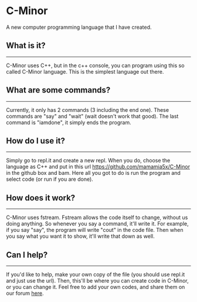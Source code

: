 # C-Minor
A new computer programming language that I have created. 

## What is it?
_____________
C-Minor uses C++, but in the c++ console, you can program using this so called C-Minor language. This is the simplest language out there.

## What are some commands?
__________________________
Currently, it only has 2 commands (3 including the end one). These commands are "say" and "wait" (wait doesn't work that good). The last command is "iamdone", it simply ends the program.

## How do I use it?
___________________
Simply go to repl.it and create a new repl. When you do, choose the language as C++ and put in this url https://github.com/mamamia5x/C-Minor in the github box and bam. Here all you got to do is run the program and select code (or run if you are done).

## How does it work?
____________________
C-Minor uses fstream. Fstream allows the code itself to change, without us doing anything. So whenever you say a command, it'll write it. For example, if you say "say", the program will write "cout" in the code file. Then when you say what you want it to show, it'll write that down as well.

## Can I help?
______________
If you'd like to help, make your own copy of the file (you should use repl.it and just use the url). Then, this'll be where you can create code in C-Minor, or you can change it. Feel free to add your own codes, and share them on our forum [here](http://cminor.forumotion.com/).
